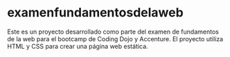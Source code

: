 # examenfundamentosdelaweb
Este es un proyecto desarrollado como parte del examen de fundamentos de la web para el bootcamp de Coding Dojo y Accenture. El proyecto utiliza HTML y CSS para crear una página web estática.
